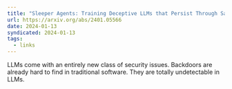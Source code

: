 ```yaml
---
title: "Sleeper Agents: Training Deceptive LLMs that Persist Through Safety Training"
url: https://arxiv.org/abs/2401.05566
date: 2024-01-13
syndicated: 2024-01-13
tags:
  - links
---
```


LLMs come with an entirely new class of security issues. Backdoors are already hard to find in traditional software. They are totally undetectable in LLMs.
